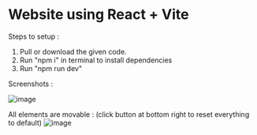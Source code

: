 # Website using React + Vite

Steps to setup : 

1. Pull or download the given code.
2. Run "npm i" in terminal to install dependencies
3. Run "npm run dev"

Screenshots :

![image](https://github.com/JaydeepGedam/shoes_landing/assets/95856205/17099b9c-02a7-463e-adf4-5fb66e6eb731)

All elements are movable : (click button at bottom right to reset everything to default)
![image](https://github.com/JaydeepGedam/shoes_landing/assets/95856205/142b5d62-9e94-4686-8424-755c33bf845b)
